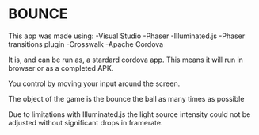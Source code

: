 # BOUNCE

This app was made using:
-Visual Studio
-Phaser
-Illuminated.js
-Phaser transitions plugin
-Crosswalk
-Apache Cordova

It is, and can be run as, a stardard cordova app. This means it will run in browser or as a completed APK.

You control by moving your input around the screen.

The object of the game is the bounce the ball as many times as possible



Due to limitations with Illuminated.js the light source intensity could not be adjusted without significant drops in framerate.
